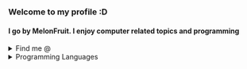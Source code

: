 <h3>Welcome to my profile :D</h3>
<h4>I go by MelonFruit. I enjoy computer related topics and programming</h4>
<details>
	<summary>Find me @</summary>
	<ul>
		<li><a href = "https://www.codewars.com/users/MelonFruit" target="_blank">Codewars</a>: MelonFruit</li>
    		<li><a href = "https://www.youtube.com/@melonfruit7" target="_blank">Youtube</a>: MelonFruit</li>
		<li>Discord: MelonFruit#8222</li>
	</ul>
</details>
<details>
  <summary>Programming Languages</summary>
	<ul>
		<li>Java -> Main</li>
		<li>JavaScript -> Alright</li>
		<li>Python -> Meh</li>
    <li>Kotlin -> Learning</li>
	</ul>
</details>

